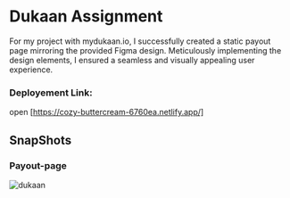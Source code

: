 # Dukaan Assignment
For my project with mydukaan.io, I successfully created a static payout page mirroring the provided Figma design. Meticulously implementing the design elements, I ensured a seamless and visually appealing user experience. 

### Deployement Link: 
  open [https://cozy-buttercream-6760ea.netlify.app/]

## SnapShots

### Payout-page
![dukaan](https://github.com/harshau9/payouts/assets/31920143/850bcfac-9e96-4d23-b470-8a547e1c3bf9)
